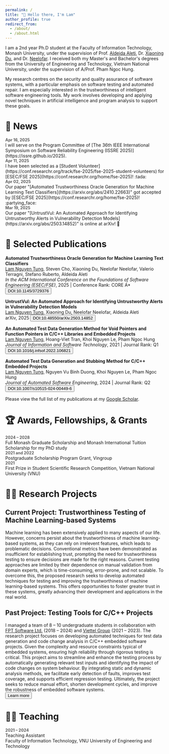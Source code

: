 ```yaml
---
permalink: /
title: "👋 Hello there, I'm Lam"
author_profile: true
redirect_from: 
  - /about/
  - /about.html
---
```


I am a 2nd year Ph.D student at the Faculty of Information Technology, Monash University, under the supervision of Prof. [Aldeida Aleti](https://research.monash.edu/en/persons/aldeida-aleti), Dr. [Xiaoning Du](https://xiaoningdu.github.io/), and Dr. [Neelofar](https://www.rmit.edu.au/profiles/n/neelofar-neelofar). 
I received both my Master's and Bachelor's degrees from the University of Engineering and Technology, Vietnam National University, under the supervision of A/Prof. Pham Ngoc Hung.

My research centres on the security and quality assurance of software systems, with a particular emphasis on software testing and automated repair. I am especially interested in the trustworthiness of intelligent software engineering tools. My work involves developing and applying novel techniques in artificial intelligence and program analysis to support these goals.

# 📢 News 

<style>
  .time {
    font-size: 0.9em;
    margin-bottom: 0;
    font-weight: bold;
    opacity: 0.7;
  }

  ul.no-bullets {
    list-style-type: none; /* Remove bullets */
    padding-inline-start: 0px;
    margin: 0 0 1.3em;
  }

  li p {
     margin-bottom: 0;
  }

  ul.no-bullets li {
    margin-bottom: 0.8em;
  }
</style>


<!-- <ul class="no-bullets">
  <li><div class="time">Apr 16, 2025</div> I will serve on the Program Committee of <a href="https://issre.github.io/2025">The 36th IEEE International Symposium on Software Reliability Engineering (ISSRE 2025)</a>.</li>
  <li><div class="time">Apr 11, 2025</div> I have been selected as a <a href="https://conf.researchr.org/track/fse-2025/fse-2025-student-volunteers">Student Volunteer</a> for <a href="https://conf.researchr.org/home/fse-2025">ESEC/FSE 2025</a>! :tada:</li>
  <li><div class="time">Apr 02, 2025</div> Our paper "<a href="https://arxiv.org/abs/2410.22663">Automated Trustworthiness Oracle Generation for Machine Learning Text Classifiers</a>" got accepted by <a href="https://conf.researchr.org/home/fse-2025">ESEC/FSE 2025</a>! :partying_face:</li>
</ul> -->

<div class="time">Apr 16, 2025</div>
I will serve on the Program Committee of [The 36th IEEE International Symposium on Software Reliability Engineering (ISSRE 2025)](https://issre.github.io/2025).

<div class="time">Apr 11, 2025</div>
I have been selected as a [Student Volunteer](https://conf.researchr.org/track/fse-2025/fse-2025-student-volunteers) for [ESEC/FSE 2025](https://conf.researchr.org/home/fse-2025)! :tada:

<div class="time">Apr 02, 2025</div>
Our paper "[Automated Trustworthiness Oracle Generation for Machine Learning Text Classifiers](https://arxiv.org/abs/2410.22663)" got accepted by [ESEC/FSE 2025](https://conf.researchr.org/home/fse-2025)! :partying_face:

<div class="time">Mar 19, 2025</div>
Our paper "[UntrustVul: An Automated Approach for Identifying Untrustworthy Alerts in Vulnerability Detection Models](https://arxiv.org/abs/2503.14852)" is online at arXiv! 🤩

# 📃 Selected Publications

**Automated Trustworthiness Oracle Generation for Machine Learning Text Classifiers**<br>
<u>Lam Nguyen Tung</u>, Steven Cho, Xiaoning Du, Neelofar Neelofar, Valerio Terragni, Stefano Ruberto, Aldeida Aleti<br>
*In the ACM International Conference on the Foundations of Software Engineering (ESEC/FSE)*, 2025 | Conference Rank: CORE A*<br>
<button class="publ-action" onclick=" window.open('https://doi.org/10.1145/3729376','_blank')">DOI:10.1145/3729376</button>


**UntrustVul: An Automated Approach for Identifying Untrustworthy Alerts in Vulnerability Detection Models**<br>
<u>Lam Nguyen Tung</u>, Xiaoning Du, Neelofar Neelofar, Aldeida Aleti<br>
arXiv, 2025
<button class="publ-action" onclick=" window.open('https://doi.org/10.48550/arXiv.2503.14852','_blank')">DOI:10.48550/arXiv.2503.14852</button>



**An Automated Test Data Generation Method for Void Pointers and Function Pointers in C/C++ Libraries and Embedded Projects**<br>
<u>Lam Nguyen Tung</u>, Hoang-Viet Tran, Khoi Nguyen Le, Pham Ngoc Hung<br>
*Journal of Information and Software Technology*, 2021 | Journal Rank: Q1<br>
<button class="publ-action" onclick=" window.open('https://doi.org/10.1016/j.infsof.2022.106821','_blank')">DOI:10.1016/j.infsof.2022.106821</button>

**Automated Test Data Generation and Stubbing Method for C/C++ Embedded Projects**<br>
<u>Lam Nguyen Tung</u>, Nguyen Vu Binh Duong, Khoi Nguyen Le, Pham Ngoc Hung<br>
*Journal of Automated Software Engineering*, 2024 | Journal Rank: Q2<br>
<button class="publ-action" onclick=" window.open('https://doi.org/10.1007/s10515-024-00449-6','_blank')">DOI:10.1007/s10515-024-00449-6</button>

Please view the full list of my publications at my [Google Scholar](https://scholar.google.com/citations?user=i0vG-4UAAAAJ).

# 🏆 Awards, Fellowships, & Grants

<div class="time">2024 – 2028</div>
Full Monash Graduate Scholarship and Monash International Tuition Scholarship for my PhD study

<div class="time">2021 and 2022</div>
Postgraduate Scholarship Program Grant, Vingroup

<div class="time">2021</div>
First Prize in Student Scientific Research Competition, Vietnam National University (VNU)

# 👨‍🔬 Research Projects

## Current Project: Trustworthiness Testing of Machine Learning-based Systems

Machine learning has been extensively applied to many aspects of our life. However, concerns persist about the trustworthiness of machine learning-based systems, as they can rely on irrelevent features, which leads to problematic decisions. Conventional metrics have been demonstrated as insufficient for establishing trust, prompting the need for trustworthiness testing to ensure decisions are made for the right reasons. Current testing approaches are limited by their dependence on manual validation from domain experts, which is time-consuming, error-prone, and not scalable. To overcome this, the proposed research seeks to develop automated techniques for testing and improving the trustworthiness of machine learning-based systems. This offers opportunities to foster greater trust in these systems, greatly advancing their development and applications in the real world.


## Past Project: Testing Tools for C/C++ Projects

I managed a team of 8 – 10 undergraduate students in collaboration with [FPT Software Ltd.](https://drive.google.com/drive/folders/1GjBFCcHex2QCTVquX7B29FTa6dyg_n-4) (2018 – 2024) and [Viettel Group](https://viettel.com.vn/en/) (2021 – 2023). The research project focuses on developing automated techniques for test data generation and code change analysis in C/C++ embedded software projects. Given the complexity and resource constraints typical of embedded systems, ensuring high reliability through rigorous testing is critical. This project aims to streamline and enhance the testing process by automatically generating relevant test inputs and identifying the impact of code changes on system behaviour. By integrating static and dynamic analysis methods, we facilitate early detection of faults, improves test coverage, and supports efficient regression testing. Ultimately, the project seeks to reduce manual effort, shorten development cycles, and improve the robustness of embedded software systems.<br>
<button class="publ-action" onclick="window.open('https://uet.vnu.edu.vn/en/researching-field-testing-car-control-software/','_blank')">Learn more</button>


# 👨‍🏫 Teaching

<div class="time">2021 – 2024</div>
Teaching Assistant<br>
Faculty of Information Technology, VNU University of Engineering and Technology


